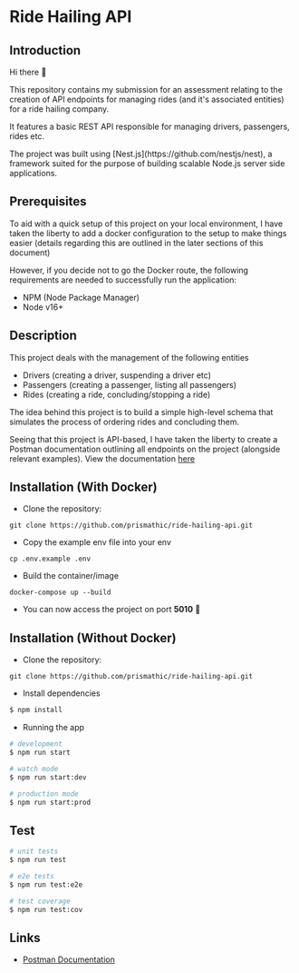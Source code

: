 # Ride Hailing API

## Introduction
Hi there 👋

This repository contains my submission for an assessment relating to the creation of API endpoints for managing rides (and it's associated entities) for a ride hailing company.

It features a basic REST API responsible for managing drivers, passengers, rides etc.

<p>
The project was built using [Nest.js](https://github.com/nestjs/nest), a framework suited for the purpose of building scalable Node.js server side applications.
</p>

## Prerequisites
To aid with a quick setup of this project on your local environment, I have taken the liberty to add a docker configuration to the setup to make things easier (details regarding this are outlined in the later sections of this document)

However, if you decide not to go the Docker route, the following requirements are needed to successfully run the application:

- NPM (Node Package Manager)
- Node v16+

## Description
This project deals with the management of the following entities

- Drivers (creating a driver, suspending a driver etc)
- Passengers (creating a passenger, listing all passengers)
- Rides (creating a ride, concluding/stopping a ride)

The idea behind this project is to build a simple high-level schema that simulates the process of ordering rides and concluding them.

Seeing that this project is API-based, I have taken the liberty to create a Postman documentation outlining all endpoints on the project (alongside relevant examples). View the documentation [here](https://documenter.getpostman.com/view/13400573/2s935pohwv)

## Installation (With Docker)

- Clone the repository:

```
git clone https://github.com/prismathic/ride-hailing-api.git
```

- Copy the example env file into your env

```
cp .env.example .env
```

- Build the container/image

```
docker-compose up --build
```

- You can now access the project on port <b>5010</b> 🎉

## Installation (Without Docker)

- Clone the repository:

```
git clone https://github.com/prismathic/ride-hailing-api.git
```

- Install dependencies

```bash
$ npm install
```

- Running the app

```bash
# development
$ npm run start

# watch mode
$ npm run start:dev

# production mode
$ npm run start:prod
```

## Test

```bash
# unit tests
$ npm run test

# e2e tests
$ npm run test:e2e

# test coverage
$ npm run test:cov
```

## Links

- [Postman Documentation](https://documenter.getpostman.com/view/13400573/2s935pohwv)
